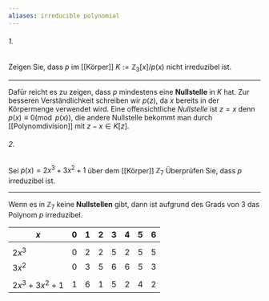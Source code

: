 ```yaml
---
aliases: irreducible polynomial
---
```


###### 1.
Zeigen Sie, dass $p$ im [[Körper]] $K := \mathbb Z_3[x]/p(x)$ nicht irreduzibel ist.

---
Dafür reicht es zu zeigen, dass $p$ mindestens eine **Nullstelle** in $K$ hat. 
Zur besseren Verständlichkeit schreiben wir $p(z)$, da $x$ bereits in der Körpermenge verwendet wird. Eine offensichtliche *Nullstelle* ist $z = x$ denn $p(x) ≡ 0 (\operatorname{mod}\: p(x))$, die andere Nullstelle bekommt man durch [[Polynomdivision]] mit $z − x ∈ K[z]$.

###### 2.
Sei $p(x) = 2x^3 + 3x^2 + 1$ über dem [[Körper]] $\mathbb Z_7$ 
Überprüfen Sie, dass $p$ irreduzibel ist.

---
Wenn es in $\mathbb Z_7$ keine **Nullstellen** gibt, dann ist aufgrund des Grads von 3 das Polynom $p$ irreduzibel.

|$x$|0|1|2|3|4|5|6|
|---|---|---|---|---|---|---|---|
|||||||||
|$2x^3$|0|2|2|5 |2 |5 |5 |
|$3x^2$|0| 3|5 |6 |6 |5 |3 |
|||||||||
|$2x^3 + 3x^2 + 1$|1|6 |1 |5 |2 |4 | 2|

